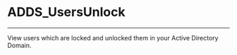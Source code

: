 # ADDS_UsersUnlock
---

View users which are locked and unlocked them in your Active Directory Domain. 
